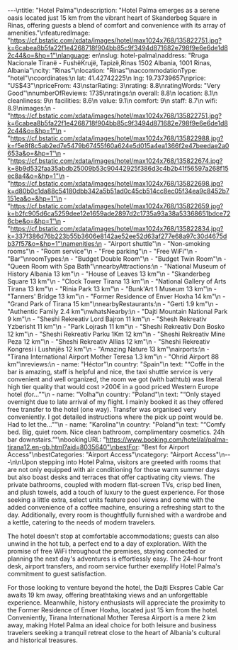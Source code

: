 ---\ntitle: "Hotel Palma"\ndescription: "Hotel Palma emerges as a serene oasis located just 15 km from the vibrant heart of Skanderbeg Square in Rinas, offering guests a blend of comfort and convenience with its array of amenities."\nfeaturedImage: "https://cf.bstatic.com/xdata/images/hotel/max1024x768/135822751.jpg?k=6cabea8b5fa22f1e4268718f904bb85c9f3494d871682e798f9e6e6de1d82c44&o=&hp=1"\nlanguage: en\nslug: hotel-palma\naddress: "Rruga Nacionale Tiranë - FushëKrujë, Tapizë,Rinas 1502 Albania, 1001 Rinas, Albania"\ncity: "Rinas"\nlocation: "Rinas"\naccommodationType: "hotel"\ncoordinates:\n  lat: 41.42742225\n  lng: 19.73739657\nprice: "US$43"\npriceFrom: 43\nstarRating: 3\nrating: 8.8\nratingWords: "Very Good"\nnumberOfReviews: 1735\nratings:\n  overall: 8.8\n  location: 8.1\n  cleanliness: 9\n  facilities: 8.6\n  value: 9.1\n  comfort: 9\n  staff: 8.7\n  wifi: 8.9\nimages:\n  - "https://cf.bstatic.com/xdata/images/hotel/max1024x768/135822751.jpg?k=6cabea8b5fa22f1e4268718f904bb85c9f3494d871682e798f9e6e6de1d82c44&o=&hp=1"\n  - "https://cf.bstatic.com/xdata/images/hotel/max1024x768/135822988.jpg?k=f5e8f8c5ab2ed7e5479b67455f60a624e5d015a4ea1366f2e47beedae2a0653a&o=&hp=1"\n  - "https://cf.bstatic.com/xdata/images/hotel/max1024x768/135822674.jpg?k=8b9d532faa35abdb25009b53c90442925f386d3c4b2b41f56597a268f15ec8a4&o=&hp=1"\n  - "https://cf.bstatic.com/xdata/images/hotel/max1024x768/135822698.jpg?k=d80b0c1da88c54180dbb342a5b51ad0c45cb514cc8ec05f34ea9c8452b7151ea&o=&hp=1"\n  - "https://cf.bstatic.com/xdata/images/hotel/max1024x768/135822659.jpg?k=b2fc905d6ca5259dee12e1659ade2897d2c1735a93a38a53368651bdce726cbe&o=&hp=1"\n  - "https://cf.bstatic.com/xdata/images/hotel/max1024x768/135822834.jpg?k=337f386d76b223b55b3606e8142ae52ee52d63af277e68a97c30d4675db37f57&o=&hp=1"\namenities:\n  - "Airport shuttle"\n  - "Non-smoking rooms"\n  - "Room service"\n  - "Free parking"\n  - "Free WiFi"\n  - "Bar"\nroomTypes:\n  - "Budget Double Room"\n  - "Budget Twin Room"\n  - "Queen Room with Spa Bath"\nnearbyAttractions:\n  - "National Museum of History Albania 13 km"\n  - "House of Leaves 13 km"\n  - "Skanderbeg Square 13 km"\n  - "Clock Tower Tirana 13 km"\n  - "National Gallery of Arts Tirana 13 km"\n  - "Rinia Park 13 km"\n  - "Bunk'Art 1 Museum 13 km"\n  - "Tanners' Bridge 13 km"\n  - "Former Residence of Enver Hoxha 14 km"\n  - "Grand Park of Tirana 15 km"\nnearbyRestaurants:\n  - "Gerti 1.9 km"\n  - "Authentic Family 2.4 km"\nwhatsNearby:\n  - "Dajti Mountain National Park 9 km"\n  - "Sheshi Rekreativ Lord Bajron 11 km"\n  - "Shesh Rekreativ Yzberisht 11 km"\n  - "Park Lojrash 11 km"\n  - "Sheshi Rekreativ Don Bosko 12 km"\n  - "Sheshi Rekreativ Parku 1Km 12 km"\n  - "Sheshi Rekreativ Mine Peza 12 km"\n  - "Sheshi Rekreativ Allias 12 km"\n  - "Sheshi Rekreativ Kongresi i Lushnjës 12 km"\n  - "Amazing Nature 13 km"\nairports:\n  - "Tirana International Airport Mother Teresa 1.3 km"\n  - "Ohrid Airport 88 km"\nreviews:\n  - name: "Héctor"\n    country: "Spain"\n    text: "“Coffe in the bar is amazing, staff is helpful and nice, the taxi shuttle service is very convenient and well organized, the room we got (with bathtub) was literal high tier quality that would cost >200€ in a good priced Western Europe hotel (for...”"\n  - name: "Volha"\n    country: "Poland"\n    text: "“Only stayed overnight due to late arrival of my flight. I mainly booked it as they offered free transfer to the hotel (one way). Transfer was organised very conveniently. I got detailed instructions where the pick up point would be. Had to let the...”"\n  - name: "Karolina"\n    country: "Poland"\n    text: "“Comfy bed.
Big, quiet room.
Nice clean bathroom, complimentary cosmetics.
24h bar downstairs.”"\nbookingURL: "https://www.booking.com/hotel/al/palma-tirana12.en-gb.html?aid=8035640"\nbestFor: "Best for Airport Access"\nbestCategories: "Airport Access"\ncategory: "Airport Access"\n---\n\nUpon stepping into Hotel Palma, visitors are greeted with rooms that are not only equipped with air conditioning for those warm summer days but also boast desks and terraces that offer captivating city views. The private bathrooms, coupled with modern flat-screen TVs, crisp bed linen, and plush towels, add a touch of luxury to the guest experience. For those seeking a little extra, select units feature pool views and come with the added convenience of a coffee machine, ensuring a refreshing start to the day. Additionally, every room is thoughtfully furnished with a wardrobe and a kettle, catering to the needs of modern travelers.

The hotel doesn't stop at comfortable accommodations; guests can also unwind in the hot tub, a perfect end to a day of exploration. With the promise of free WiFi throughout the premises, staying connected or planning the next day's adventures is effortlessly easy. The 24-hour front desk, airport transfers, and room service further exemplify Hotel Palma's commitment to guest satisfaction.

For those looking to venture beyond the hotel, the Dajti Ekspres Cable Car awaits 19 km away, offering breathtaking views and an unforgettable experience. Meanwhile, history enthusiasts will appreciate the proximity to the Former Residence of Enver Hoxha, located just 15 km from the hotel. Conveniently, Tirana International Mother Teresa Airport is a mere 2 km away, making Hotel Palma an ideal choice for both leisure and business travelers seeking a tranquil retreat close to the heart of Albania's cultural and historical treasures.